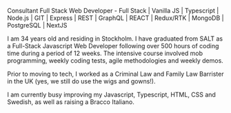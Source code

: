 Consultant Full Stack Web Developer - Full Stack | Vanilla JS | Typescript | Node.js | GIT | Express | REST | GraphQL | REACT | Redux/RTK | MongoDB | PostgreSQL | NextJS

I am 34 years old and residing in Stockholm. I have graduated from SALT as a Full-Stack Javascript Web Developer following over 500 hours of coding time during a period of 12 weeks. The intensive course involved mob programming, weekly coding tests, agile methodologies and weekly demos.

Prior to moving to tech, I worked as a Criminal Law and Family Law Barrister in the UK (yes, we still do use the wigs and gowns!).

I am currently busy improving my Javascript, Typescript, HTML, CSS and Swedish, as well as raising a Bracco Italiano.


<!---
SMooreSwe/SMooreSwe is a ✨ special ✨ repository because its `README.md` (this file) appears on your GitHub profile.
You can click the Preview link to take a look at your changes.
--->
